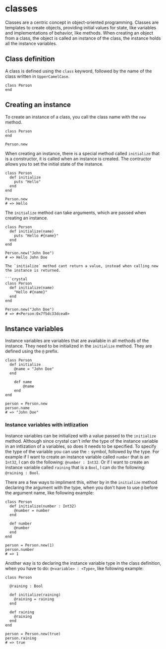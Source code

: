 # classes

Classes are a centric concept in object-oriented programming.
Classes are templates to create objects, providing initial values for state, like variables and implementations of behavior, like methods.
When creating an object from a class, the object is called an instance of the class, the instance holds all the instance variables.

## Class definition

A class is defined using the `class` keyword, followed by the name of the class written in `UpperCamelCase`.

```crystal
class Person
end
```

## Creating an instance

To create an instance of a class, you call the class name with the `new` method.

```crystal
class Person
end

Person.new
```

When creating an instance, there is a special method called `initialize` that is a constructor, it is called when an instance is created.
The contructor allows you to set the initial state of the instance.

```crystal
class Person
  def initialize
    puts "Hello"
  end
end

Person.new
# => Hello
```

The `initialize` method can take arguments, which are passed when creating an instance.

```crystal
class Person
  def initialize(name)
    puts "Hello #{name}"
  end
end

Person.new("John Doe")
# => Hello John Doe
```

````exercism/note
The `initialize` method cant return a value, instead when calling new the instance is returned.

```crystal
class Person
  def initialize(name)
    "Hello #{name}"
  end
end

Person.new("John Doe")
# => #<Person:0x7f5dc33dcea0>
````

## Instance variables

Instance variables are variables that are available in all methods of the instance.
They need to be initialized in the `initialize` method.
They are defined using the `@` prefix.

```crystal
class Person
  def initialize
    @name = "John Doe"
  end

    def name
        @name
    end
end

person = Person.new
person.name
# => "John Doe"
```

### Instance variables with intlization

Instance variables can be initialized with a value passed to the `initialize` method.
Although since crystal can't infer the type of the instance variable in an intlization of a variables, so does it needs to be specified.
To specify the type of the variable you can use the `:` symbol, followed by the type.
For example if I want to create an instance variable called `number` that is an `Int32`, I can do the following: `@number : Int32`.
Or if I want to create an instance variable called `raining` that is a `Bool`, I can do the following: `@raining : Bool`.

There are a few ways to impliment this, either by in the `initialize` method declaring the argument with the type, when you don't have to use `@` before the argument name, like following example:

```crystal
class Person
  def initialize(number : Int32)
    @number = number
  end

  def number
    @number
  end
end

person = Person.new(1)
person.number
# => 1
```

Another way is to declaring the instance variable type in the class definition, when you have to do: `@<variable> : <Type>`, like following example:

```crystal
class Person

  @raining : Bool

  def initialize(raining)
    @raining = raining
  end

  def raining
    @raining
  end
end

person = Person.new(true)
person.raining
# => true
```

